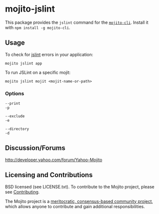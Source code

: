 mojito-jslint
==========
<!-- [![Build Status](https://travis-ci.org/yahoo/{{name}}.png)](https://travis-ci.org/yahoo/{{name}}) -->

This package provides the `jslint` command for the [`mojito-cli`](https://github.com/yahoo/mojito-cli). Install it with `npm install -g mojito-cli`.

Usage
-----

To check for [jslint](http://www.jslint.com/) errors in your application:

    mojito jslint app

To run JSLint on a specific mojit:

    mojito jslint mojit <mojit-name-or-path>

### Options

    --print
    -p

    --exclude
    -e

    --directory
    -d

Discussion/Forums
-----------------

http://developer.yahoo.com/forum/Yahoo-Mojito

Licensing and Contributions
---------------------------

BSD licensed (see LICENSE.txt). To contribute to the Mojito project, please
see [Contributing](https://github.com/yahoo/mojito/wiki/Contributing-Code-to-Mojito).

The Mojito project is a [meritocratic, consensus-based community project](https://github.com/yahoo/mojito/wiki/Governance-Model),
which allows anyone to contribute and gain additional responsibilities.
